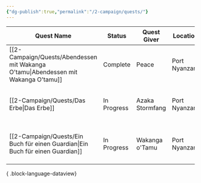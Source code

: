 ```yaml
---
{"dg-publish":true,"permalink":"/2-campaign/quests/"}
---
```


| Quest Name                                                                            | Status      | Quest Giver     | Location      | Session                                                                              | Available Rewards   | Acquired Rewards                   |
| ------------------------------------------------------------------------------------- | ----------- | --------------- | ------------- | ------------------------------------------------------------------------------------ | ------------------- | ---------------------------------- |
| [[2-Campaign/Quests/Abendessen mit Wakanga O'tamu\|Abendessen mit Wakanga O'tamu]] | Complete    | Peace           | Port Nyanzaru | [[1-Session Journals/ToA/Session Notes/2024-12-12 ToA S001\|2024-12-12 ToA S001]] | \-                  | Karten von Port Nyanzaru und Chult |
| [[2-Campaign/Quests/Das Erbe\|Das Erbe]]                                           | In Progress | Azaka Stormfang | Port Nyanzaru | [[1-Session Journals/ToA/Session Notes/2024-12-12 ToA S002\|2024-12-12 ToA S002]] | Führung durch Chult | \-                                 |
| [[2-Campaign/Quests/Ein Buch für einen Guardian\|Ein Buch für einen Guardian]]     | In Progress | Wakanga o'Tamu  | Port Nyanzaru | [[1-Session Journals/ToA/Session Notes/2024-12-12 ToA S002\|2024-12-12 ToA S002]] | Spellbook           | \-                                 |

{ .block-language-dataview}


